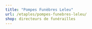```yaml
---
title: "Pompes Funèbres Leleu"
url: /etaples/pompes-funebres-leleu/
shop: directeurs de funérailles
---
```

